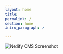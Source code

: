 ```yaml
---
layout: home
title: 
permalink: /
section: home
intro_paragraph: >

---
```


![Netlify CMS Screenshot](//assets/img/uploads/god_kong2.jpg)

<!-- <iframe src="https://survey.zohopublic.com/zs/WYCsgx" frameborder='0' style='height:700px;width:100%;' marginwidth='0' marginheight='0' scrolling='auto'></iframe> -->
